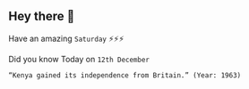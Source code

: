 ## Hey there 👋
Have an amazing `Saturday` ⚡⚡⚡

Did you know Today on `12th December`
```
“Kenya gained its independence from Britain.” (Year: 1963)
```
